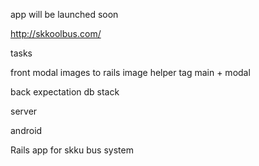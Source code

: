 app will be launched soon

http://skkoolbus.com/

tasks

front
modal images to rails image helper tag
main + modal

back
expectation db stack

server

android

Rails app for skku bus system
